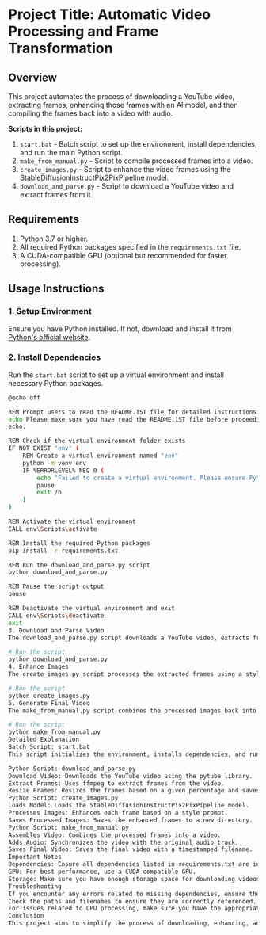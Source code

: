 # Project Title: Automatic Video Processing and Frame Transformation

## Overview

This project automates the process of downloading a YouTube video, extracting frames, enhancing those frames with an AI model, and then compiling the frames back into a video with audio. 

**Scripts in this project:**
1. `start.bat` - Batch script to set up the environment, install dependencies, and run the main Python script.
2. `make_from_manual.py` - Script to compile processed frames into a video.
3. `create_images.py` - Script to enhance the video frames using the StableDiffusionInstructPix2PixPipeline model.
4. `download_and_parse.py` - Script to download a YouTube video and extract frames from it.

## Requirements

1. Python 3.7 or higher.
2. All required Python packages specified in the `requirements.txt` file.
3. A CUDA-compatible GPU (optional but recommended for faster processing).

## Usage Instructions

### 1. Setup Environment

Ensure you have Python installed. If not, download and install it from [Python's official website](https://www.python.org/).

### 2. Install Dependencies

Run the `start.bat` script to set up a virtual environment and install necessary Python packages.

```sh
@echo off

REM Prompt users to read the README.1ST file for detailed instructions.
echo Please make sure you have read the README.1ST file before proceeding.
echo.

REM Check if the virtual environment folder exists
IF NOT EXIST "env" (
    REM Create a virtual environment named "env"
    python -m venv env
    IF %ERRORLEVEL% NEQ 0 (
        echo "Failed to create a virtual environment. Please ensure Python is installed."
        pause
        exit /b
    )
)

REM Activate the virtual environment
CALL env\Scripts\activate

REM Install the required Python packages
pip install -r requirements.txt

REM Run the download_and_parse.py script
python download_and_parse.py

REM Pause the script output
pause

REM Deactivate the virtual environment and exit
CALL env\Scripts\deactivate
exit
3. Download and Parse Video
The download_and_parse.py script downloads a YouTube video, extracts frames, resizes them, and saves them as images.

# Run the script
python download_and_parse.py
4. Enhance Images
The create_images.py script processes the extracted frames using a style prompt and the Pix2Pix model.

# Run the script
python create_images.py
5. Generate Final Video
The make_from_manual.py script combines the processed images back into a video with audio.

# Run the script
python make_from_manual.py
Detailed Explanation
Batch Script: start.bat
This script initializes the environment, installs dependencies, and runs the main Python script to download and process the video.

Python Script: download_and_parse.py
Download Video: Downloads the YouTube video using the pytube library.
Extract Frames: Uses ffmpeg to extract frames from the video.
Resize Frames: Resizes the frames based on a given percentage and saves them in a specified directory.
Python Script: create_images.py
Loads Model: Loads the StableDiffusionInstructPix2PixPipeline model.
Processes Images: Enhances each frame based on a style prompt.
Saves Processed Images: Saves the enhanced frames to a new directory.
Python Script: make_from_manual.py
Assembles Video: Combines the processed frames into a video.
Adds Audio: Synchronizes the video with the original audio track.
Saves Final Video: Saves the final video with a timestamped filename.
Important Notes
Dependencies: Ensure all dependencies listed in requirements.txt are installed.
GPU: For best performance, use a CUDA-compatible GPU.
Storage: Make sure you have enough storage space for downloading videos and storing frames.
Troubleshooting
If you encounter any errors related to missing dependencies, ensure they are properly installed.
Check the paths and filenames to ensure they are correctly referenced.
For issues related to GPU processing, make sure you have the appropriate drivers and libraries installed.
Conclusion
This project aims to simplify the process of downloading, enhancing, and compiling videos. Feel free to modify the scripts as needed to suit your use case.